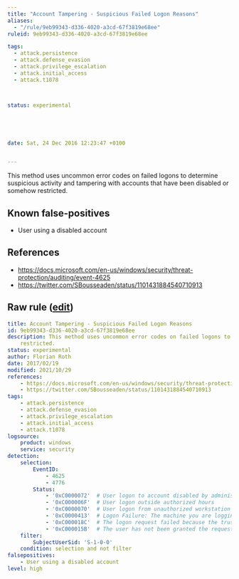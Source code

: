 ```yaml
---
title: "Account Tampering - Suspicious Failed Logon Reasons"
aliases:
  - "/rule/9eb99343-d336-4020-a3cd-67f3819e68ee"
ruleid: 9eb99343-d336-4020-a3cd-67f3819e68ee

tags:
  - attack.persistence
  - attack.defense_evasion
  - attack.privilege_escalation
  - attack.initial_access
  - attack.t1078



status: experimental





date: Sat, 24 Dec 2016 12:23:47 +0100


---
```


This method uses uncommon error codes on failed logons to determine suspicious activity and tampering with accounts that have been disabled or somehow restricted.

<!--more-->


## Known false-positives

* User using a disabled account



## References

* https://docs.microsoft.com/en-us/windows/security/threat-protection/auditing/event-4625
* https://twitter.com/SBousseaden/status/1101431884540710913


## Raw rule ([edit](https://github.com/SigmaHQ/sigma/edit/master/rules/windows/builtin/security/win_susp_failed_logon_reasons.yml))
```yaml
title: Account Tampering - Suspicious Failed Logon Reasons
id: 9eb99343-d336-4020-a3cd-67f3819e68ee
description: This method uses uncommon error codes on failed logons to determine suspicious activity and tampering with accounts that have been disabled or somehow
    restricted.
status: experimental
author: Florian Roth
date: 2017/02/19
modified: 2021/10/29
references:
    - https://docs.microsoft.com/en-us/windows/security/threat-protection/auditing/event-4625
    - https://twitter.com/SBousseaden/status/1101431884540710913
tags:
    - attack.persistence
    - attack.defense_evasion
    - attack.privilege_escalation
    - attack.initial_access
    - attack.t1078
logsource:
    product: windows
    service: security
detection:
    selection:
        EventID:
            - 4625
            - 4776
        Status:
            - '0xC0000072'  # User logon to account disabled by administrator
            - '0xC000006F'  # User logon outside authorized hours
            - '0xC0000070'  # User logon from unauthorized workstation
            - '0xC0000413'  # Logon Failure: The machine you are logging onto is protected by an authentication firewall. The specified account is not allowed to authenticate to the machine
            - '0xC000018C'  # The logon request failed because the trust relationship between the primary domain and the trusted domain failed
            - '0xC000015B'  # The user has not been granted the requested logon type (aka logon right) at this machine
    filter:
        SubjectUserSid: 'S-1-0-0'
    condition: selection and not filter
falsepositives:
    - User using a disabled account
level: high

```
